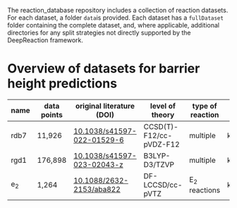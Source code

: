 
The reaction_database repository includes a collection of reaction datasets. For each dataset, a folder `data`is provided.
Each dataset has a `fullDataset` folder containing the complete dataset, and, where applicable, additional directories for any split strategies not directly supported by the DeepReaction framework.

# Overview of datasets for barrier height predictions
| name | data points | original literature (DOI) | level of theory | type of reaction | unit | coordinates (r/TS/p) | reverse reactions | data storage |
|------|------------|--------------------------|-----------------|------------------|------|-------------------|----------------|-------------|
|rdb7 | 11,926 | [10.1038/s41597-022-01529-6](https://www.nature.com/articles/s41597-022-01529-6) | CCSD(T)-F12/cc-pVDZ-F12 | multiple | kcal/mol | (y/y/y) | yes | |
| rgd1 | 176,898 | [10.1038/s41597-023-02043-z](https://www.nature.com/articles/s41597-023-02043-z) | B3LYP-D3/TZVP | multiple | kcal/mol | (y/y/y) | | [Figshare](https://figshare.com/articles/dataset/model_reaction_database/21066901/6) |
| e<sub>2</sub> | 1,264 | [10.1088/2632-2153/aba822](https://iopscience.iop.org/article/10.1088/2632-2153/aba822) | DF-LCCSD/cc-pVTZ | E<sub>2</sub> reactions | kcal/mol | (y/y/n) | |[Materialscloud]( https://doi.org/10.24435/materialscloud:sf-tz) |